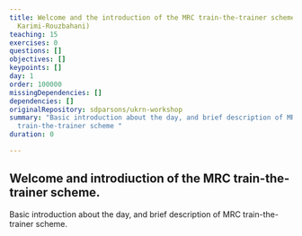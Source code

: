 ```yaml
---
title: Welcome and the introduction of the MRC train-the-trainer scheme (Hamid
  Karimi-Rouzbahani)
teaching: 15
exercises: 0
questions: []
objectives: []
keypoints: []
day: 1
order: 100000
missingDependencies: []
dependencies: []
originalRepository: sdparsons/ukrn-workshop
summary: "Basic introduction about the day, and brief description of MRC
  train-the-trainer scheme "
duration: 0

---
```

## Welcome and introdiuction of the MRC train-the-trainer scheme.

Basic introduction about the day, and brief description of MRC train-the-trainer scheme.